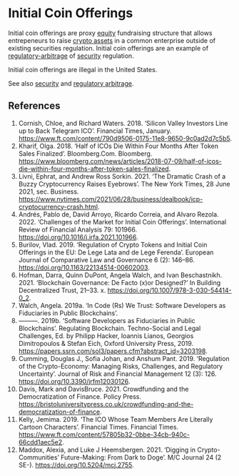# Initial Coin Offerings
Initial coin offerings are proxy [equity](security.md) fundraising structure that allows entrepeneurs to raise [crypto assets](cryptoasset.md) in a common enterprise outside of existing securities regulation. Initial coin offerings are an example of [regulatory-arbitrage](regulatory-arbitrage.md) of [security](security.md) regulation.

Initial coin offerings are illegal in the United States.

See also [security](security.md) and [regulatory arbitrage](regulatory-arbitrage.md).

## References
1. Cornish, Chloe, and Richard Waters. 2018. ‘Silicon Valley Investors Line up to Back Telegram ICO’. Financial Times, January. https://www.ft.com/content/790d9506-0175-11e8-9650-9c0ad2d7c5b5.
1. Kharif, Olga. 2018. ‘Half of ICOs Die Within Four Months After Token Sales Finalized’. Bloomberg.Com. Bloomberg. https://www.bloomberg.com/news/articles/2018-07-09/half-of-icos-die-within-four-months-after-token-sales-finalized.
1. Livni, Ephrat, and Andrew Ross Sorkin. 2021. ‘The Dramatic Crash of a Buzzy Cryptocurrency Raises Eyebrows’. The New York Times, 28 June 2021, sec. Business. https://www.nytimes.com/2021/06/28/business/dealbook/icp-cryptocurrency-crash.html.
1. Andrés, Pablo de, David Arroyo, Ricardo Correia, and Alvaro Rezola. 2022. ‘Challenges of the Market for Initial Coin Offerings’. International Review of Financial Analysis 79: 101966. https://doi.org/10.1016/j.irfa.2021.101966.
1. Burilov, Vlad. 2019. ‘Regulation of Crypto Tokens and Initial Coin Offerings in the EU: De Lege Lata and de Lege Ferenda’. European Journal of Comparative Law and Governance 6 (2): 146–86. https://doi.org/10.1163/22134514-00602003.
1. Hofman, Darra, Quinn DuPont, Angela Walch, and Ivan Beschastnikh. 2021. ‘Blockchain Governance: De Facto (x)or Designed?’ In Building Decentralized Trust, 21–33. x. https://doi.org/10.1007/978-3-030-54414-0_2.
1. Walch, Angela. 2019a. ‘In Code (Rs) We Trust: Software Developers as Fiduciaries in Public Blockchains’.
1. ———. 2019b. ‘Software Developers as Fiduciaries in Public Blockchains’. Regulating Blockchain. Techno-Social and Legal Challenges, Ed. by Philipp Hacker, Ioannis Lianos, Georgios Dimitropoulos & Stefan Eich, Oxford University Press, 2019. https://papers.ssrn.com/sol3/papers.cfm?abstract_id=3203198.
1. Cumming, Douglas J., Sofia Johan, and Anshum Pant. 2019. ‘Regulation of the Crypto-Economy: Managing Risks, Challenges, and Regulatory Uncertainty’. Journal of Risk and Financial Management 12 (3): 126. https://doi.org/10.3390/jrfm12030126.
1. Davis, Mark and DavisBruce. 2021. Crowdfunding and the Democratization of Finance. Policy Press. https://bristoluniversitypress.co.uk/crowdfunding-and-the-democratization-of-finance.
1. Kelly, Jemima. 2019. ‘The ICO Whose Team Members Are Literally Cartoon Characters’. Financial Times. Financial Times. https://www.ft.com/content/57805b32-0bbe-34cb-940c-66cdd1aec5e2.
1. Maddox, Alexia, and Luke J Heemsbergen. 2021. ‘Digging in Crypto-Communities’ Future-Making: From Dark to Doge’. M/C Journal 24 (2 SE-). https://doi.org/10.5204/mcj.2755.